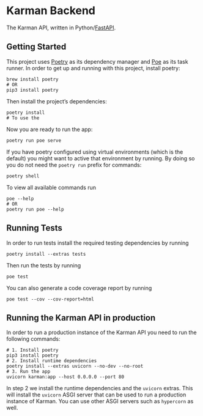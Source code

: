 # Karman Backend

The Karman API, written in Python/[FastAPI](https://fastapi.tiangolo.com).

## Getting Started

This project uses [Poetry](https://python-poetry.org) as its dependency manager and [Poe](https://github.com/nat-n/poethepoet) as its task runner. In order to get up and running with this project, install poetry:

```shell
brew install poetry
# OR
pip3 install poetry
```

Then install the project’s dependencies:

```shell
poetry install
# To use the 
```

Now you are ready to run the app:

```shell
poetry run poe serve
```

If you have poetry configured using virtual environments (which is the default) you might want to active that environment by running. By doing so you do not need the `poetry run` prefix for commands:

```shell
poetry shell
```

To view all available commands run

```shell
poe --help
# OR
poetry run poe --help
```

## Running Tests

In order to run tests install the required testing dependencies by running

```shell
poetry install --extras tests
```

Then run the tests by running

```shell
poe test
```

You can also generate a code coverage report by running

```shell
poe test --cov --cov-report=html
```

## Running the Karman API in production

In order to run a production instance of the Karman API you need to run the following commands:

```shell
# 1. Install poetry
pip3 install poetry
# 2. Install runtime dependencies
poetry install --extras uvicorn --no-dev --no-root
# 3. Run the app
uvicorn karman:app --host 0.0.0.0 --port 80
```

In step 2 we install the runtime dependencies and the `uvicorn` extras. This will install the `uvicorn` ASGI server that can be used to run a production instance of Karman. You can use other ASGI servers such as `hypercorn` as well.